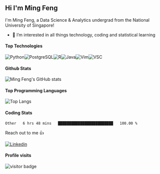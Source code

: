 ## Hi I'm Ming Feng

I'm Ming Feng, a Data Science & Analytics undergrad from the National University of Singapore!

- 👀 I’m interested in all things technology, coding and statistical learning

#### Top Technologies

![Python](https://img.shields.io/badge/Python-3776AB?style=for-the-badge&logo=python&logoColor=white)![PostgreSQL](https://img.shields.io/badge/PostgreSQL-316192?style=for-the-badge&logo=postgresql&logoColor=white)![R](https://img.shields.io/badge/R-276DC3?style=for-the-badge&logo=r&logoColor=white)![Java](https://img.shields.io/badge/Java-ED8B00?style=for-the-badge&logo=java&logoColor=white)![Vim](https://img.shields.io/badge/VIM-%2311AB00.svg?&style=for-the-badge&logo=vim&logoColor=white)![VSC](https://img.shields.io/badge/Visual_Studio_Code-0078D4?style=for-the-badge&logo=visual%20studio%20code&logoColor=white)

#### Github Stats
![Ming Feng's GitHub stats](https://github-readme-stats.vercel.app/api?username=MingFengC&count_private=true&show_icons=true&theme=radical)

#### Top Programming Languages
![Top Langs](https://github-readme-stats.vercel.app/api/top-langs/?username=MingFengC&layout=compact&count_private=true&theme=radical)

#### Coding Stats
<!--START_SECTION:waka-->

```text
Other   6 hrs 48 mins   █████████████████████████   100.00 %
```

<!--END_SECTION:waka-->

Reach out to me 👍

[![Linkedin](https://img.shields.io/badge/LinkedIn-0077B5?style=for-the-badge&logo=linkedin&logoColor=white)](https://www.linkedin.com/in/mingfengc825/)

#### Profile visits
![visitor badge](https://visitor-badge.glitch.me/badge?page_id=MingFengC.MingFengC)

<!---
MingFengC/MingFengC is a ✨ special ✨ repository because its `README.md` (this file) appears on your GitHub profile.
You can click the Preview link to take a look at your changes.
--->
